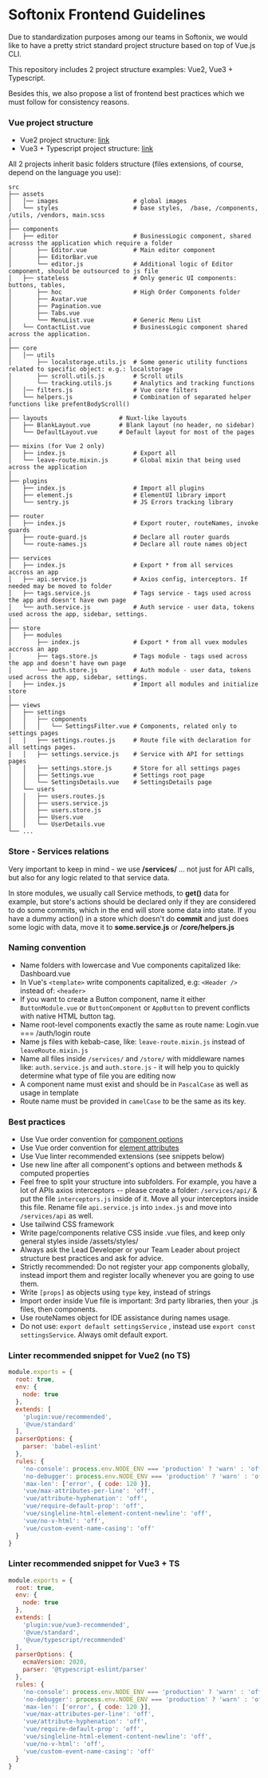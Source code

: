 # Softonix Frontend Guidelines
Due to standardization purposes among our teams in Softonix, we would like to have a pretty strict standard project structure based on top of Vue.js CLI.

This repository includes 2 project structure examples: Vue2, Vue3 + Typescript. 

Besides this, we also propose a list of frontend best practices which we must follow for consistency reasons.

### Vue project structure
- Vue2 project structure: [link](https://github.com/Softonix/frontend-guidelines/tree/main/vue2)
- Vue3 + Typescript project structure: [link](https://github.com/Softonix/frontend-guidelines/tree/main/vue3_ts)

All 2 projects inherit basic folders structure (files extensions, of course, depend on the language you use): 

    src
    ├── assets
    │   │── images                     # global images 
    │   └── styles                     # base styles,  /base, /components, /utils, /vendors, main.scss
    │ 
    ├── components
    │   ├── editor                     # BusinessLogic component, shared acrosss the application which require a folder
    │       ├── Editor.vue             # Main editor component         
    │       ├── EditorBar.vue    
    │       └── editor.js              # Additional logic of Editor component, should be outsourced to js file
    │   ├── stateless                  # Only generic UI components: buttons, tables, 
    │       ├── hoc                    # High Order Components folder
    │       ├── Avatar.vue
    │       ├── Pagination.vue
    │       ├── Tabs.vue
    │       └── MenuList.vue           # Generic Menu List
    │   └── ContactList.vue            # BusinessLogic component shared across the application.
    │
    ├── core 
    │   │── utils  
    │       ├── localstorage.utils.js  # Some generic utility functions related to specific object: e.g.: localstorage
    │       ├── scroll.utils.js        # Scroll utils 
    │       └── tracking.utils.js      # Analytics and tracking functions
    │   │── filters.js                 # Vue core filters
    │   └── helpers.js                 # Combination of separated helper functions like prefentBodyScroll()
    │  
    ├── layouts                    # Nuxt-like layouts
    │   ├── BlankLayout.vue        # Blank layout (no header, no sidebar)
    │   └── DefaultLayout.vue      # Default layout for most of the pages
    │   
    ├── mixins (for Vue 2 only)                         
    │   ├── index.js                   # Export all 
    │   └── leave-route.mixin.js       # Global mixin that being used across the application
    │ 
    ├── plugins                    
    │   ├── index.js                   # Import all plugins
    │   ├── element.js                 # ElementUI library import
    │   └── sentry.js                  # JS Errors tracking library
    │ 
    ├── router         
    │   ├── index.js                   # Export router, routeNames, invoke guards
    │   ├── route-guard.js             # Declare all router guards
    │   └── route-names.js             # Declare all route names object
    │ 
    ├── services     
    │   ├── index.js                   # Export * from all services accross an app
    │   ├── api.service.js             # Axios config, interceptors. If needed may be moved to folder
    │   ├── tags.service.js            # Tags service - tags used across the app and doesn't have own page
    │   └── auth.service.js            # Auth service - user data, tokens used across the app, sidebar, settings.
    │ 
    ├── store
    │   ├── modules                        
    │       ├── index.js               # Export * from all vuex modules accross an app
    │       ├── tags.store.js          # Tags module - tags used across the app and doesn't have own page
    │       └── auth.store.js          # Auth module - user data, tokens used across the app, sidebar, settings.
    │   ├── index.js                   # Import all modules and initialize store
    │ 
    ├── views
    │   ├── settings     
    │   │   ├── components  
    │   │   │   └── SettingsFilter.vue # Components, related only to settings pages        
    │   │   ├── settings.routes.js     # Route file with declaration for all settings pages.
    │   │   ├── settings.service.js    # Service with API for settings pages 
    │   │   ├── settings.store.js      # Store for all settings pages
    │   │   ├── Settings.vue           # Settings root page
    │   │   └── SettingsDetails.vue    # SettingsDetails page
    │   └── users       
    │   │   ├── users.routes.js     
    │   │   ├── users.service.js   
    │   │   ├── users.store.js  
    │   │   ├── Users.vue  
    │   │   └── UserDetails.vue  
    └── ...

### Store - Services relations
Very important to keep in mind - we use **/services/** ... not just for API calls, but also for any logic related to that service data.
 
In store modules, we usually call Service methods, to **get()** data for example, but store's actions should be declared only if they are considered to do some commits, which in the end will store some data into state.
If you have a dummy action() in a store which doesn't do **commit** and just does some logic with data, move it to **some.service.js** or **/core/helpers.js**

### Naming convention

- Name folders with lowercase and Vue components capitalized like: Dashboard.vue
- In Vue's `<template>` write components capitalized, e.g: `<Header />` instead of: `<header>`
- If you want to create a Button component, name it either `ButtonModule.vue` or `ButtonComponent` or `AppButton` to prevent conflicts with native HTML button tag.
- Name root-level components exactly the same as route name: Login.vue === /auth/login route
- Name js files with kebab-case, like: `leave-route.mixin.js` instead of `leaveRoute.mixin.js`
- Name all files inside `/services/` and `/store/` with middleware names like: `auth.service.js` and `auth.store.js` - it will help you to quickly determine what type of file you are editing now
- A component name must exist and should be in `PascalCase` as well as usage in template
- Route name must be provided in `camelCase` to be the same as its key.

### Best practices

- Use Vue order convention for [component options](https://vuejs.org/v2/style-guide/#Component-instance-options-order-recommended)
- Use Vue order convention for [element attributes](https://vuejs.org/v2/style-guide/#Element-attribute-order-recommended)
- Use Vue linter recommended extensions (see snippets below)
- Use new line after all component's options and between methods & computed properties
- Feel free to split your structure into subfolders. For example, you have a lot of APIs axios interceptors -- please create a folder: `/services/api/` & put the file `interceptors.js` inside of it. Move all your interceptors inside this file. Rename file `api.service.js` into `index.js` and move into `/services/api` as well.
- Use tailwind CSS framework
- Write page/components relative CSS inside .vue files, and keep only general styles inside /assets/styles/
- Always ask the Lead Developer or your Team Leader about project structure best practices and ask for advice.
- Strictly recommended: Do not register your app components globally, instead import them and register locally whenever you are going to use them.
- Write `[props]` as objects using `type` key, instead of strings
- Import order inside Vue file is important: 3rd party libraries, then your .js files, then components.
- Use routeNames object for IDE assistance during names usage.
- Do not use: `export default settingsService` , instead use `export const settingsService`. Always omit default export.

### Linter recommended snippet for Vue2 (no TS)
```js
module.exports = {
  root: true,
  env: {
    node: true
  },
  extends: [
    'plugin:vue/recommended',
    '@vue/standard'
  ],
  parserOptions: {
    parser: 'babel-eslint'
  },
  rules: {
    'no-console': process.env.NODE_ENV === 'production' ? 'warn' : 'off',
    'no-debugger': process.env.NODE_ENV === 'production' ? 'warn' : 'off',
    'max-len': ['error', { code: 120 }],
    'vue/max-attributes-per-line': 'off',
    'vue/attribute-hyphenation': 'off',
    'vue/require-default-prop': 'off',
    'vue/singleline-html-element-content-newline': 'off',
    'vue/no-v-html': 'off',
    'vue/custom-event-name-casing': 'off'
  }
}

```

### Linter recommended snippet for Vue3 + TS
```js
module.exports = {
  root: true,
  env: {
    node: true
  },
  extends: [
    'plugin:vue/vue3-recommended',
    '@vue/standard',
    '@vue/typescript/recommended'
  ],
  parserOptions: {
    ecmaVersion: 2020,
    parser: '@typescript-eslint/parser'
  },
  rules: {
    'no-console': process.env.NODE_ENV === 'production' ? 'warn' : 'off',
    'no-debugger': process.env.NODE_ENV === 'production' ? 'warn' : 'off',
    'max-len': ['error', { code: 120 }],
    'vue/max-attributes-per-line': 'off',
    'vue/attribute-hyphenation': 'off',
    'vue/require-default-prop': 'off',
    'vue/singleline-html-element-content-newline': 'off',
    'vue/no-v-html': 'off',
    'vue/custom-event-name-casing': 'off'
  }
}

```
